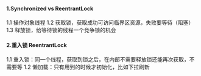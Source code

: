 #### 1.Synchronized vs ReentrantLock
   1.1 操作对象线程
   1.2 获取锁，获取成功可访问临界区资源，失败要等待（阻塞）
   1.3 释放锁，给等待锁的线程一个竞争锁的机会

#### 2.重入锁 ReentrantLock
   1.1 重入锁：同一个线程，获取到锁之后，在内部不需要释放锁还能再次获取，不需要等
   1.2 懒加载：只有用到的时候才初始化，比如下拉刷新